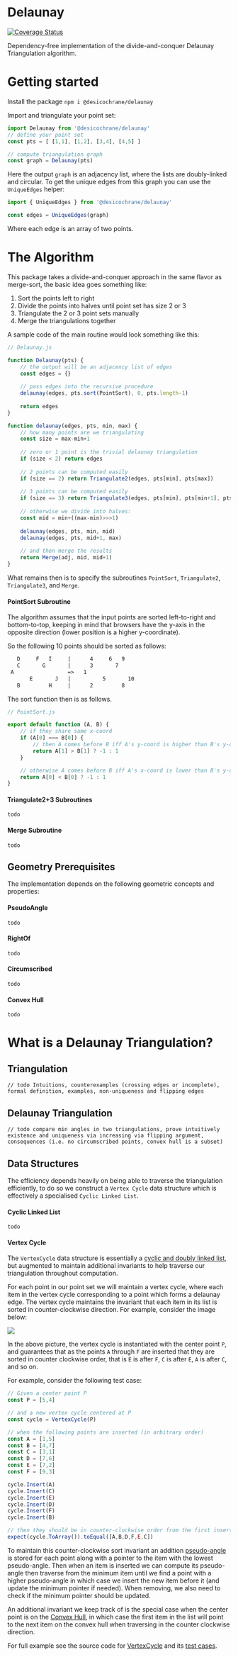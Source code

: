 # Delaunay

[![Coverage Status](https://coveralls.io/repos/github/desicochrane/delaunay/badge.svg?branch=master)](https://coveralls.io/github/desicochrane/delaunay?branch=master)

Dependency-free implementation of the divide-and-conquer Delaunay Triangulation algorithm.

# Getting started

Install the package
`npm i @desicochrane/delaunay`

Import and triangulate your point set:

```js    
import Delaunay from '@desicochrane/delaunay'
// define your point set
const pts = [ [1,1], [1,2], [3,4], [4,5] ]

// compute triangulation graph
const graph = Delaunay(pts)
```

Here the output `graph` is an adjacency list, where the lists are doubly-linked and circular. To get the unique edges from this graph you can use the `UniqueEdges` helper:

```js    
import { UniqueEdges } from '@desicochrane/delaunay'

const edges = UniqueEdges(graph)
```

Where each edge is an array of two points.

# The Algorithm
This package takes a divide-and-conquer approach in the same flavor as merge-sort, the basic idea goes something like:

1. Sort the points left to right
1. Divide the points into halves until point set has size 2 or 3
1. Triangulate the 2 or 3 point sets manually
1. Merge the triangulations together


A sample code of the main routine would look something like this:

```js
// Delaunay.js

function Delaunay(pts) {
    // the output will be an adjacency list of edges
    const edges = {}
    
    // pass edges into the recursive procedure
    delaunay(edges, pts.sort(PointSort), 0, pts.length-1)
    
    return edges
}

function delaunay(edges, pts, min, max) {
    // how many points are we triangulating
    const size = max-min+1
    
    // zero or 1 point is the trivial delaunay triangulation 
    if (size < 2) return edges
    
    // 2 points can be computed easily
    if (size == 2) return Triangulate2(edges, pts[min], pts[max])
    
    // 3 points can be computed easily
    if (size == 3) return Triangulate3(edges, pts[min], pts[min+1], pts[max])
    
    // otherwise we divide into halves:
    const mid = min+((max-min)>>>1)
    
    delaunay(edges, pts, min, mid)
    delaunay(edges, pts, mid+1, max)
    
    // and then merge the results
    return Merge(adj, mid, mid+1)
}
```

What remains then is to specify the subroutines `PointSort`, `Triangulate2`, `Triangulate3`, and `Merge`.

#### PointSort Subroutine

The algorithm assumes that the input points are sorted left-to-right and bottom-to-top, keeping in mind that browsers have the y-axis in the opposite direction (lower position is a higher y-coordinate).

So the following 10 points should be sorted as follows:

```txt
   D     F   I     |      4     6   9    
   C       G       |      3       7      
 A                 =>   1                
       E       J   |          5       10  
   B         H     |      2         8    
```        

The sort function then is as follows.

```js
// PointSort.js

export default function (A, B) {
    // if they share same x-coord
    if (A[0] === B[0]) {
        // then A comes before B iff A's y-coord is higher than B's y-coord
        return A[1] > B[1] ? -1 : 1
    }

    // otherwise A comes before B iff A's x-coord is lower than B's y-coord
    return A[0] < B[0] ? -1 : 1
}
```

#### Triangulate2+3 Subroutines
```todo```

#### Merge Subroutine
```todo```

## Geometry Prerequisites
The implementation depends on the following geometric concepts and properties:

#### PseudoAngle
```todo```

#### RightOf
```todo```

#### Circumscribed
```todo```

#### Convex Hull
```todo```

# What is a Delaunay Triangulation?

## Triangulation
```// todo Intuitions, counterexamples (crossing edges or incomplete), formal definition, examples, non-uniqueness and flipping edges```

## Delaunay Triangulation
```// todo compare min angles in two triangulations, prove intuitively existence and uniqueness via increasing via flipping argument, consequences (i.e. no circumscribed points, convex hull is a subset)```


## Data Structures
The efficiency depends heavily on being able to traverse the triangulation efficiently, to do so we construct a `Vertex Cycle` data structure which is effectively a specialised `Cyclic Linked List`.

#### Cyclic Linked List
```todo```

#### Vertex Cycle
The `VertexCycle` data structure is essentially a [cyclic and doubly linked list](#cyclic-linked-list), but augmented to maintain additional invariants to help traverse our triangulation throughout computation.

For each point in our point set we will maintain a vertex cycle, where each item in the vertex cycle corresponding to a point which forms a delaunay edge. The vertex cycle maintains the invariant that each item in its list is sorted in counter-clockwise direction. For example, consider the image below:

<img src="assets/vertex-cycle-1.svg">

In the above picture, the vertex cycle is instantiated with the center point `P`, and guarantees that as the points `A` through `F` are inserted that they are sorted in counter clockwise order, that is `E` is after `F`, `C` is after `E`, `A` is after `C`, and so on.

For example, consider the following test case:

```js
// Given a center point P
const P = [5,4]

// and a new vertex cycle centered at P
const cycle = VertexCycle(P)

// when the following points are inserted (in arbitrary order)
const A = [1,5]
const B = [4,7]
const C = [3,1]
const D = [7,6]
const E = [7,2]
const F = [9,3]

cycle.Insert(A)
cycle.Insert(C)
cycle.Insert(E)
cycle.Insert(D)
cycle.Insert(F)
cycle.Insert(B)

// then they should be in counter-clockwise order from the first insert
expect(cycle.ToArray()).toEqual([A,B,D,F,E,C])
```

To maintain this counter-clockwise sort invariant an addition [pseudo-angle](#pseudoangle) is stored for each point along with a pointer to the item with the lowest pseudo-angle. Then when an item is inserted we can compute its pseudo-angle then traverse from the minimum item until we find a point with a higher pseudo-angle in which case we insert the new item before it (and update the minimum pointer if needed). When removing, we also need to check if the minimum pointer should be updated.

An additional invariant we keep track of is the special case when the center point is on the [Convex Hull](#convex-hull), in which case the first item in the list will point to the next item on the convex hull when traversing in the counter clockwise direction.

For full example see the source code for [VertexCycle](https://github.com/desicochrane/delaunay/blob/master/src/VertexCycle.js) and its [test cases](https://github.com/desicochrane/delaunay/blob/master/__tests__/VertexCycleTest.js).
